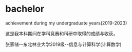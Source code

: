 # bachelor
achievement during my undergraduate years(2019-2023)



这是我本科期间在学科竞赛和科研中取得的成绩与收获。

张家绪--东北林业大学2019级--信息与计算科学(计算数学)
